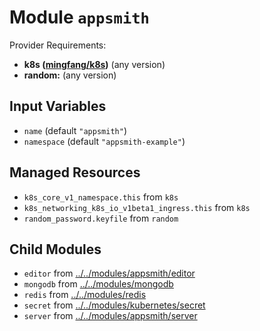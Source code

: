 
# Module `appsmith`

Provider Requirements:
* **k8s ([mingfang/k8s](https://registry.terraform.io/providers/mingfang/k8s/latest))** (any version)
* **random:** (any version)

## Input Variables
* `name` (default `"appsmith"`)
* `namespace` (default `"appsmith-example"`)

## Managed Resources
* `k8s_core_v1_namespace.this` from `k8s`
* `k8s_networking_k8s_io_v1beta1_ingress.this` from `k8s`
* `random_password.keyfile` from `random`

## Child Modules
* `editor` from [../../modules/appsmith/editor](../../modules/appsmith/editor)
* `mongodb` from [../../modules/mongodb](../../modules/mongodb)
* `redis` from [../../modules/redis](../../modules/redis)
* `secret` from [../../modules/kubernetes/secret](../../modules/kubernetes/secret)
* `server` from [../../modules/appsmith/server](../../modules/appsmith/server)

